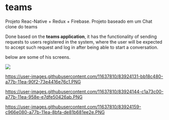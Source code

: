 # teams
Projeto Reac-Native + Redux + Firebase. Projeto baseado em um Chat clone do teams

Done based on the <b>teams application</b>, it has the functionality of sending requests to users registered in the system, where the user will be expected to accept such request and log in after being able to start a conversation.

below are some of his screens.

<img src="https://user-images.githubusercontent.com/11637810/83924080-9b819c00-a77b-11ea-8f2a-1debc62dbe63.PNG">


https://user-images.githubusercontent.com/11637810/83924131-bb18c480-a77b-11ea-90f2-73e4416e76c1.PNG

https://user-images.githubusercontent.com/11637810/83924144-c1a73c00-a77b-11ea-958e-e7dfe50426ab.PNG

https://user-images.githubusercontent.com/11637810/83924159-c966e080-a77b-11ea-8bfa-de81b681ee2e.PNG

